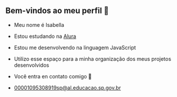 ## Bem-vindos ao meu perfil 🩷

- Meu nome é Isabella

- Estou estudando na [Alura](https://www.alura.com.br)
- Estou me desenvolvendo na linguagem JavaScript
- Utilizo esse espaço para a minha organização dos meus projetos desenvolvidos

- Você entra en contato comigo 🐖

- 00001095308919sp@al.educacao.sp.gov.br

